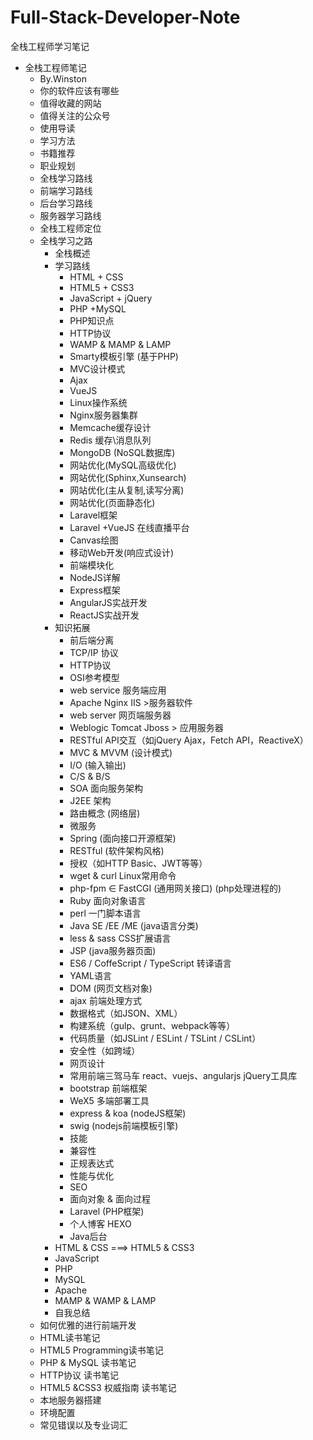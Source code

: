 # Full-Stack-Developer-Note
全栈工程师学习笔记

- 全栈工程师笔记
	* By.Winston
	* 你的软件应该有哪些
	* 值得收藏的网站
	- 值得关注的公众号
	- 使用导读
	* 学习方法
	* 书籍推荐
	- 职业规划
	* 全栈学习路线
	* 前端学习路线
	* 后台学习路线
	* 服务器学习路线
	- 全栈工程师定位
	- 全栈学习之路
		* 全栈概述
		- 学习路线
			- HTML + CSS
			- HTML5 + CSS3
			- JavaScript + jQuery
			- PHP +MySQL
			* PHP知识点
			- HTTP协议
			- WAMP & MAMP & LAMP
			- Smarty模板引擎 (基于PHP)
			- MVC设计模式
			- Ajax
			- VueJS
			- Linux操作系统
			- Nginx服务器集群
			- Memcache缓存设计
			- Redis 缓存\消息队列
			- MongoDB (NoSQL数据库)
			- 网站优化(MySQL高级优化)
			- 网站优化(Sphinx,Xunsearch)
			- 网站优化(主从复制,读写分离)
			- 网站优化(页面静态化)
			- Laravel框架
			- Laravel +VueJS 在线直播平台
			- Canvas绘图
			- 移动Web开发(响应式设计)
			- 前端模块化
			- NodeJS详解
			- Express框架
			- AngularJS实战开发
			- ReactJS实战开发
		- 知识拓展
			* 前后端分离
			* TCP/IP 协议
			* HTTP协议
			* OSI参考模型
			* web service 服务端应用
			* Apache Nginx IIS >服务器软件
			* web server 网页端服务器
			* Weblogic Tomcat Jboss > 应用服务器
			* RESTful API交互（如jQuery Ajax，Fetch API，ReactiveX）
			* MVC & MVVM (设计模式)
			* I/O (输入输出)
			* C/S & B/S
			* SOA 面向服务架构
			* J2EE 架构
			- 路由概念 (网络层)
			* 微服务 
			* Spring (面向接口开源框架)
			* RESTful (软件架构风格)
			* 授权（如HTTP Basic、JWT等等）
			* wget & curl Linux常用命令
			* php-fpm ∈ FastCGI (通用网关接口) (php处理进程的)
			* Ruby 面向对象语言
			* perl  一门脚本语言
			* Java SE /EE /ME (java语言分类)
			* less & sass  CSS扩展语言
			* JSP (java服务器页面)
			* ES6 / CoffeScript / TypeScript 转译语言
			* YAML语言
			* DOM (网页文档对象)
			* ajax 前端处理方式
			* 数据格式（如JSON、XML）
			* 构建系统（gulp、grunt、webpack等等）
			* 代码质量（如JSLint / ESLint / TSLint / CSLint）
			* 安全性（如跨域）
			* 网页设计
			* 常用前端三驾马车 react、vuejs、angularjs jQuery工具库
			* bootstrap 前端框架
			* WeX5 多端部署工具
			- express & koa (nodeJS框架)
			* swig (nodejs前端模板引擎)
			* 技能
			* 兼容性
			* 正规表达式
			* 性能与优化
			* SEO
			- 面向对象 & 面向过程
			* Laravel (PHP框架)
			- 个人博客 HEXO
			* Java后台
		* HTML & CSS ===> HTML5 & CSS3
		- JavaScript
		- PHP
		- MySQL
		- Apache
		- MAMP & WAMP & LAMP
		* 自我总结
	* 如何优雅的进行前端开发
	* HTML读书笔记
	* HTML5 Programming读书笔记
	* PHP & MySQL 读书笔记
	* HTTP协议 读书笔记
	* HTML5 &CSS3 权威指南 读书笔记
	* 本地服务器搭建
	- 环境配置
	* 常见错误以及专业词汇
